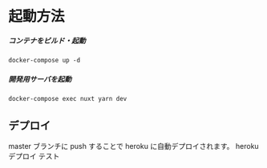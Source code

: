 # 起動方法

##### コンテナをビルド・起動

```
docker-compose up -d
```

##### 開発用サーバを起動

```
docker-compose exec nuxt yarn dev
```

## デプロイ

master ブランチに push することで heroku に自動デプロイされます。
heroku デプロイ テスト
